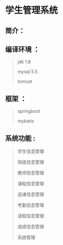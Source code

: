 # 学生管理系统

## 简介：

## 编译环境 ：

>jdk 1.8 
>
>mysql 5.5 
>
>tomcat 

## 框架 ：

>springboot
>
>mybatis


## 系统功能 :

> 学生信息管理
>
> 班级信息管理
>
> 教师信息管理
>
> 课程信息管理
>
> 选课信息管理
>
> 考勤信息管理
>
> 请假信息管理
>
> 成绩信息管理
>
> 系统管理

